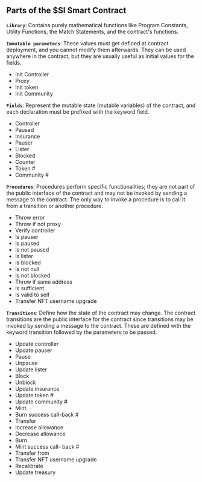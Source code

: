 ## **Parts of the $SI Smart Contract**

**```Library```**: Contains purely mathematical functions like Program Constants, Utility Functions, the Match Statements, and the contract's functions. 

**```Immutable parameters```**: These values must get defined at contract deployment, and you cannot modify them afterwards. They can be used anywhere in the contract, but they are usually useful as initial values for the fields.
- Init Controller 
- Proxy
- Init token
- Init Community

**```Fields```**: Represent the mutable state (mutable variables) of the contract, and each declaration must be prefixed with the keyword field.
- Controller
- Paused
- Insurance 
- Pauser
- Lister
- Blocked
- Counter
- Token #
- Community #

**```Procedures```**: Procedures perform specific functionalities; they are not part of the public interface of the contract and may not be invoked by sending a message to the contract. The only way to invoke a procedure is to call it from a transition or another procedure. 

- Throw error
- Throw if not proxy
- Verify controller
- Is pauser
- Is paused
- Is not paused
- Is lister
- Is blocked
- Is not null
- Is not blocked
- Throw if same address
- Is sufficient
- Is valid to self
- Transfer NFT username upgrade

**```Transitions```**: Define how the state of the contract may change. The contract transitions are the public interface for the contract since transitions may be invoked by sending a message to the contract. 
These are defined with the keyword transition followed by the parameters to be passed.

- Update controller
- Update pauser
- Pause
- Unpause
- Update lister
- Block
- Unblock
- Update insurance
- Update token #
- Update community #
- Mint
- Burn success call-back #
- Transfer
- Increase allowance
- Decrease allowance
- Burn
- Mint success call- back #
- Transfer from
- Transfer NFT username upgrade
- Recalibrate
- Update treasury